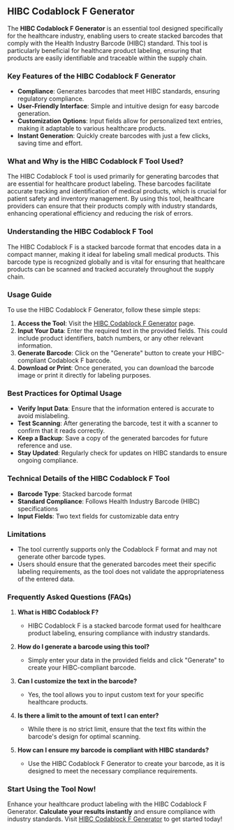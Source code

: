 ## HIBC Codablock F Generator

The **HIBC Codablock F Generator** is an essential tool designed specifically for the healthcare industry, enabling users to create stacked barcodes that comply with the Health Industry Barcode (HIBC) standard. This tool is particularly beneficial for healthcare product labeling, ensuring that products are easily identifiable and traceable within the supply chain. 

### Key Features of the HIBC Codablock F Generator
- **Compliance**: Generates barcodes that meet HIBC standards, ensuring regulatory compliance.
- **User-Friendly Interface**: Simple and intuitive design for easy barcode generation.
- **Customization Options**: Input fields allow for personalized text entries, making it adaptable to various healthcare products.
- **Instant Generation**: Quickly create barcodes with just a few clicks, saving time and effort.

### What and Why is the HIBC Codablock F Tool Used?
The HIBC Codablock F tool is used primarily for generating barcodes that are essential for healthcare product labeling. These barcodes facilitate accurate tracking and identification of medical products, which is crucial for patient safety and inventory management. By using this tool, healthcare providers can ensure that their products comply with industry standards, enhancing operational efficiency and reducing the risk of errors.

### Understanding the HIBC Codablock F Tool
The HIBC Codablock F is a stacked barcode format that encodes data in a compact manner, making it ideal for labeling small medical products. This barcode type is recognized globally and is vital for ensuring that healthcare products can be scanned and tracked accurately throughout the supply chain.

### Usage Guide
To use the HIBC Codablock F Generator, follow these simple steps:
1. **Access the Tool**: Visit the [HIBC Codablock F Generator](https://www.inayam.co/barcode/hibccodablockf) page.
2. **Input Your Data**: Enter the required text in the provided fields. This could include product identifiers, batch numbers, or any other relevant information.
3. **Generate Barcode**: Click on the "Generate" button to create your HIBC-compliant Codablock F barcode.
4. **Download or Print**: Once generated, you can download the barcode image or print it directly for labeling purposes.

### Best Practices for Optimal Usage
- **Verify Input Data**: Ensure that the information entered is accurate to avoid mislabeling.
- **Test Scanning**: After generating the barcode, test it with a scanner to confirm that it reads correctly.
- **Keep a Backup**: Save a copy of the generated barcodes for future reference and use.
- **Stay Updated**: Regularly check for updates on HIBC standards to ensure ongoing compliance.

### Technical Details of the HIBC Codablock F Tool
- **Barcode Type**: Stacked barcode format
- **Standard Compliance**: Follows Health Industry Barcode (HIBC) specifications
- **Input Fields**: Two text fields for customizable data entry

### Limitations
- The tool currently supports only the Codablock F format and may not generate other barcode types.
- Users should ensure that the generated barcodes meet their specific labeling requirements, as the tool does not validate the appropriateness of the entered data.

### Frequently Asked Questions (FAQs)

1. **What is HIBC Codablock F?**
   - HIBC Codablock F is a stacked barcode format used for healthcare product labeling, ensuring compliance with industry standards.

2. **How do I generate a barcode using this tool?**
   - Simply enter your data in the provided fields and click "Generate" to create your HIBC-compliant barcode.

3. **Can I customize the text in the barcode?**
   - Yes, the tool allows you to input custom text for your specific healthcare products.

4. **Is there a limit to the amount of text I can enter?**
   - While there is no strict limit, ensure that the text fits within the barcode's design for optimal scanning.

5. **How can I ensure my barcode is compliant with HIBC standards?**
   - Use the HIBC Codablock F Generator to create your barcode, as it is designed to meet the necessary compliance requirements.

### Start Using the Tool Now!
Enhance your healthcare product labeling with the HIBC Codablock F Generator. **Calculate your results instantly** and ensure compliance with industry standards. Visit [HIBC Codablock F Generator](https://www.inayam.co/barcode/hibccodablockf) to get started today!
